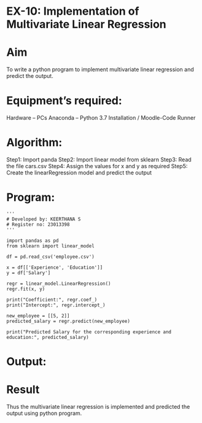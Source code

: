 # EX-10: Implementation of Multivariate Linear Regression
# Aim
To write a python program to implement multivariate linear regression and predict the output.

# Equipment’s required:
Hardware – PCs
Anaconda – Python 3.7 Installation / Moodle-Code Runner
# Algorithm:
Step1:
Import panda
Step2:
Import linear model from sklearn
Step3:
Read the file cars.csv
Step4:
Assign the values for x and y as required
Step5: 
Create the linearRegression model and predict the output
# Program:
```
'''
# Developed by: KEERTHANA S
# Register no: 23013398
'''

import pandas as pd
from sklearn import linear_model

df = pd.read_csv('employee.csv')

x = df[['Experience', 'Education']]
y = df['Salary']

regr = linear_model.LinearRegression()
regr.fit(x, y)

print("Coefficient:", regr.coef_)
print("Intercept:", regr.intercept_)

new_employee = [[5, 2]]  
predicted_salary = regr.predict(new_employee)

print("Predicted Salary for the corresponding experience and education:", predicted_salary)
```
# Output:


# Result
Thus the multivariate linear regression is implemented and predicted the output using python program.